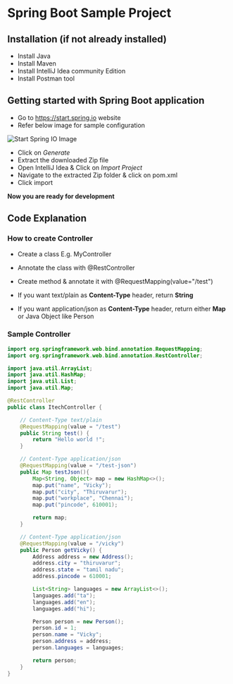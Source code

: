 # Spring Boot Sample Project

## Installation (if not already installed)

* Install Java
* Install Maven
* Install IntelliJ Idea community Edition
* Install Postman tool

## Getting started with Spring Boot application

* Go to https://start.spring.io website
* Refer below image for sample configuration

![Start Spring IO Image](https://i.ibb.co/gMVkqbg/Screenshot-2020-08-06-at-10-10-40-PM.png)

* Click on *Generate*
* Extract the downloaded Zip file
* Open IntelliJ Idea & Click on *Import Project*
* Navigate to the extracted Zip folder & click on pom.xml
* Click import


**Now you are ready for development**

## Code Explanation

### How to create Controller

* Create a class E.g. MyController
* Annotate the class with @RestController
* Create method & annotate it with @RequestMapping(value="/test")

* If you want text/plain as **Content-Type** header, return **String**
* If you want application/json as **Content-Type** header, return either **Map** or Java Object like Person

### Sample Controller

```java
import org.springframework.web.bind.annotation.RequestMapping;
import org.springframework.web.bind.annotation.RestController;

import java.util.ArrayList;
import java.util.HashMap;
import java.util.List;
import java.util.Map;

@RestController
public class ItechController {

    // Content-Type text/plain
    @RequestMapping(value = "/test")
    public String test() {
        return "Hello world !";
    }

    // Content-Type application/json
    @RequestMapping(value = "/test-json")
    public Map testJson(){
        Map<String, Object> map = new HashMap<>();
        map.put("name", "Vicky");
        map.put("city", "Thiruvarur");
        map.put("workplace", "Chennai");
        map.put("pincode", 610001);

        return map;
    }

    // Content-Type application/json
    @RequestMapping(value = "/vicky")
    public Person getVicky() {
        Address address = new Address();
        address.city = "thiruvarur";
        address.state = "tamil nadu";
        address.pincode = 610001;

        List<String> languages = new ArrayList<>();
        languages.add("ta");
        languages.add("en");
        languages.add("hi");

        Person person = new Person();
        person.id = 1;
        person.name = "Vicky";
        person.address = address;
        person.languages = languages;

        return person;
    }
}
```
